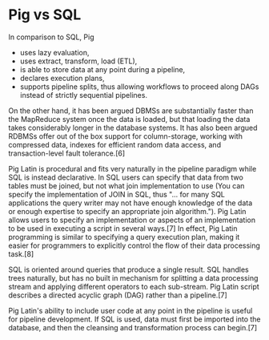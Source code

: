 Pig vs SQL
===================================
In comparison to SQL, Pig

* uses lazy evaluation,
* uses extract, transform, load (ETL),
* is able to store data at any point during a pipeline,
* declares execution plans,
* supports pipeline splits, thus allowing workflows to proceed along DAGs instead of strictly sequential pipelines.

On the other hand, it has been argued DBMSs are substantially faster than the MapReduce system once the data is loaded, but that loading the data takes considerably longer in the database systems. It has also been argued RDBMSs offer out of the box support for column-storage, working with compressed data, indexes for efficient random data access, and transaction-level fault tolerance.[6]

Pig Latin is procedural and fits very naturally in the pipeline paradigm while SQL is instead declarative. 
In SQL users can specify that data from two tables must be joined, but not what join implementation to use (You can specify the implementation of JOIN in SQL, thus "... for many SQL applications the query writer may not have enough knowledge of the data or enough expertise to specify an appropriate join algorithm."). Pig Latin allows users to specify an implementation or aspects of an implementation to be used in executing a script in several ways.[7] In effect, Pig Latin programming is similar to specifying a query execution plan, making it easier for programmers to explicitly control the flow of their data processing task.[8]

SQL is oriented around queries that produce a single result. SQL handles trees naturally, but has no built in mechanism for splitting a data processing stream and applying different operators to each sub-stream. Pig Latin script describes a directed acyclic graph (DAG) rather than a pipeline.[7]

Pig Latin's ability to include user code at any point in the pipeline is useful for pipeline development. If SQL is used, data must first be imported into the database, and then the cleansing and transformation process can begin.[7]
